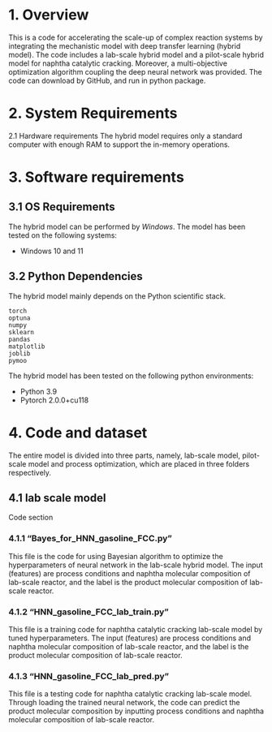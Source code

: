 # 1. Overview
This is a code for accelerating the scale-up of complex reaction systems by integrating the mechanistic model with deep transfer learning (hybrid model). The code includes a lab-scale hybrid model and a pilot-scale hybrid model for naphtha catalytic cracking. Moreover, a multi-objective optimization algorithm coupling the deep neural network was provided. The code can download by GitHub, and run in python package.
# 2. System Requirements
2.1 Hardware requirements
The hybrid model requires only a standard computer with enough RAM to support the in-memory operations.
# 3. Software requirements
## 3.1 OS Requirements
The hybrid model can be performed by *Windows*. The model has been tested on the following systems:
+ Windows 10 and 11
## 3.2 Python Dependencies
The hybrid model mainly depends on the Python scientific stack.
```
torch
optuna
numpy
sklearn
pandas
matplotlib
joblib
pymoo
```
The hybrid model has been tested on the following python environments:
+ Python 3.9
+ Pytorch 2.0.0+cu118
# 4. Code and dataset
The entire model is divided into three parts, namely, lab-scale model, pilot-scale model and process optimization, which are placed in three folders respectively.
## 4.1 lab scale model
Code section
### 4.1.1 “Bayes_for_HNN_gasoline_FCC.py” 
This file is the code for using Bayesian algorithm to optimize the hyperparameters of neural network in the lab-scale hybrid model. The input (features) are process conditions and naphtha molecular composition of lab-scale reactor, and the label is the product molecular composition of lab-scale reactor.
### 4.1.2 “HNN_gasoline_FCC_lab_train.py”
This file is a training code for naphtha catalytic cracking lab-scale model by tuned hyperparameters. The input (features) are process conditions and naphtha molecular composition of lab-scale reactor, and the label is the product molecular composition of lab-scale reactor.
### 4.1.3 “HNN_gasoline_FCC_lab_pred.py”
This file is a testing code for naphtha catalytic cracking lab-scale model. Through loading the trained neural network, the code can predict the product molecular composition by inputting process conditions and naphtha molecular composition of lab-scale reactor.
